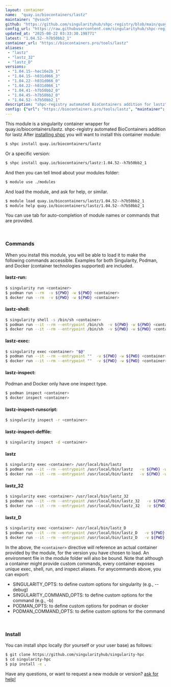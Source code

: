 ```yaml
---
layout: container
name:  "quay.io/biocontainers/lastz"
maintainer: "@vsoch"
github: "https://github.com/singularityhub/shpc-registry/blob/main/quay.io/biocontainers/lastz/container.yaml"
config_url: "https://raw.githubusercontent.com/singularityhub/shpc-registry/main/quay.io/biocontainers/lastz/container.yaml"
updated_at: "2025-08-22 03:33:30.198771"
latest: "1.04.52--h7b50bb2_1"
container_url: "https://biocontainers.pro/tools/lastz"
aliases:
 - "lastz"
 - "lastz_32"
 - "lastz_D"
versions:
 - "1.04.15--hec16e2b_1"
 - "1.04.15--h031d066_3"
 - "1.04.22--h031d066_0"
 - "1.04.22--h031d066_1"
 - "1.04.41--h7b50bb2_0"
 - "1.04.45--h7b50bb2_0"
 - "1.04.52--h7b50bb2_1"
description: "shpc-registry automated BioContainers addition for lastz"
config: {"url": "https://biocontainers.pro/tools/lastz", "maintainer": "@vsoch", "description": "shpc-registry automated BioContainers addition for lastz", "latest": {"1.04.52--h7b50bb2_1": "sha256:b51f91911b8f3fe68c24fbcdd658c1f23c06b5ddaa543fa6ca0f169df414828f"}, "tags": {"1.04.15--hec16e2b_1": "sha256:bca1bdeabf63ea0c19eaf9128d2c5075a50400a594ee71e97e8ebf03c7661b89", "1.04.15--h031d066_3": "sha256:70dddce735229fa858b5dad176ab09baf82c63db1634694569f4a1d0da34afe6", "1.04.22--h031d066_0": "sha256:8d2e3f87ddaf39481086c6726516242c6ee8d96190b1f0c0da7d0e455d525d00", "1.04.22--h031d066_1": "sha256:d7f9bd00d3c2ef56a30ad17ca8230f458eb2ea7e3ceb8765e84b0d47ee4559dc", "1.04.41--h7b50bb2_0": "sha256:7a22f0b657a19689a9ebc6dadbf30ac821ed9c7aaeb69f4e34d5bfef2ee2d2f6", "1.04.45--h7b50bb2_0": "sha256:cac08947f66ba04f51d430239d78a3ecea1ef36b1eb6e27981e0adcc99ef3307", "1.04.52--h7b50bb2_1": "sha256:b51f91911b8f3fe68c24fbcdd658c1f23c06b5ddaa543fa6ca0f169df414828f"}, "docker": "quay.io/biocontainers/lastz", "aliases": {"lastz": "/usr/local/bin/lastz", "lastz_32": "/usr/local/bin/lastz_32", "lastz_D": "/usr/local/bin/lastz_D"}}
---
```


This module is a singularity container wrapper for quay.io/biocontainers/lastz.
shpc-registry automated BioContainers addition for lastz
After [installing shpc](#install) you will want to install this container module:


```bash
$ shpc install quay.io/biocontainers/lastz
```

Or a specific version:

```bash
$ shpc install quay.io/biocontainers/lastz:1.04.52--h7b50bb2_1
```

And then you can tell lmod about your modules folder:

```bash
$ module use ./modules
```

And load the module, and ask for help, or similar.

```bash
$ module load quay.io/biocontainers/lastz/1.04.52--h7b50bb2_1
$ module help quay.io/biocontainers/lastz/1.04.52--h7b50bb2_1
```

You can use tab for auto-completion of module names or commands that are provided.

<br>

### Commands

When you install this module, you will be able to load it to make the following commands accessible.
Examples for both Singularity, Podman, and Docker (container technologies supported) are included.

#### lastz-run:

```bash
$ singularity run <container>
$ podman run --rm  -v ${PWD} -w ${PWD} <container>
$ docker run --rm  -v ${PWD} -w ${PWD} <container>
```

#### lastz-shell:

```bash
$ singularity shell -s /bin/sh <container>
$ podman run --it --rm --entrypoint /bin/sh  -v ${PWD} -w ${PWD} <container>
$ docker run --it --rm --entrypoint /bin/sh  -v ${PWD} -w ${PWD} <container>
```

#### lastz-exec:

```bash
$ singularity exec <container> "$@"
$ podman run --it --rm --entrypoint ""  -v ${PWD} -w ${PWD} <container> "$@"
$ docker run --it --rm --entrypoint ""  -v ${PWD} -w ${PWD} <container> "$@"
```

#### lastz-inspect:

Podman and Docker only have one inspect type.

```bash
$ podman inspect <container>
$ docker inspect <container>
```

#### lastz-inspect-runscript:

```bash
$ singularity inspect -r <container>
```

#### lastz-inspect-deffile:

```bash
$ singularity inspect -d <container>
```


#### lastz

```bash
$ singularity exec <container> /usr/local/bin/lastz
$ podman run --it --rm --entrypoint /usr/local/bin/lastz   -v ${PWD} -w ${PWD} <container> -c " $@"
$ docker run --it --rm --entrypoint /usr/local/bin/lastz   -v ${PWD} -w ${PWD} <container> -c " $@"
```


#### lastz_32

```bash
$ singularity exec <container> /usr/local/bin/lastz_32
$ podman run --it --rm --entrypoint /usr/local/bin/lastz_32   -v ${PWD} -w ${PWD} <container> -c " $@"
$ docker run --it --rm --entrypoint /usr/local/bin/lastz_32   -v ${PWD} -w ${PWD} <container> -c " $@"
```


#### lastz_D

```bash
$ singularity exec <container> /usr/local/bin/lastz_D
$ podman run --it --rm --entrypoint /usr/local/bin/lastz_D   -v ${PWD} -w ${PWD} <container> -c " $@"
$ docker run --it --rm --entrypoint /usr/local/bin/lastz_D   -v ${PWD} -w ${PWD} <container> -c " $@"
```



In the above, the `<container>` directive will reference an actual container provided
by the module, for the version you have chosen to load. An environment file in the
module folder will also be bound. Note that although a container
might provide custom commands, every container exposes unique exec, shell, run, and
inspect aliases. For anycommands above, you can export:

 - SINGULARITY_OPTS: to define custom options for singularity (e.g., --debug)
 - SINGULARITY_COMMAND_OPTS: to define custom options for the command (e.g., -b)
 - PODMAN_OPTS: to define custom options for podman or docker
 - PODMAN_COMMAND_OPTS: to define custom options for the command

<br>

### Install

You can install shpc locally (for yourself or your user base) as follows:

```bash
$ git clone https://github.com/singularityhub/singularity-hpc
$ cd singularity-hpc
$ pip install -e .
```

Have any questions, or want to request a new module or version? [ask for help!](https://github.com/singularityhub/singularity-hpc/issues)